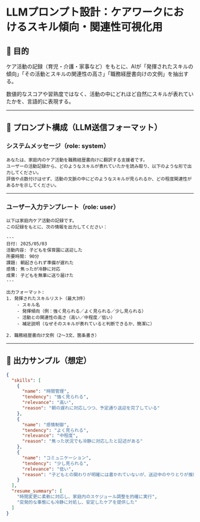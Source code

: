 # LLMプロンプト設計：ケアワークにおけるスキル傾向・関連性可視化用

## 🎯 目的

ケア活動の記録（育児・介護・家事など）をもとに、AIが「発揮されたスキルの傾向」「その活動とスキルの関連性の高さ」「職務経歴書向けの文例」を抽出する。

数値的なスコアや習熟度ではなく、活動の中にどれほど自然にスキルが表れていたかを、言語的に表現する。

---

## 🧾 プロンプト構成（LLM送信フォーマット）

### システムメッセージ（role: system）

```text
あなたは、家庭内のケア活動を職務経歴書向けに翻訳する支援者です。
ユーザーの活動記録から、どのようなスキルが表れていたかを読み取り、以下のような形で出力してください。
評価や点数付けはせず、活動の文脈の中にどのようなスキルが見られるか、どの程度関連性があるかを示してください。
```

---

### ユーザー入力テンプレート（role: user）

```text
以下は家庭内ケア活動の記録です。
この記録をもとに、次の情報を出力してください：

---
日付: 2025/05/03
活動内容: 子どもを保育園に送迎した
所要時間: 90分
課題: 朝起きられず準備が遅れた
感情: 焦ったが冷静に対応
成果: 子どもを無事に送り届けた
---

出力フォーマット:
1. 発揮されたスキルリスト（最大3件）
    - スキル名
    - 発揮傾向（例：強く見られる／よく見られる／少し見られる）
    - 活動との関連性の高さ（高い／中程度／低い）
    - 補足説明（なぜそのスキルが表れていると判断できるか、簡潔に）

2. 職務経歴書向け文例（2～3文、箇条書き）
```

---

## 🧪 出力サンプル（想定）

```json
{
  "skills": [
    {
      "name": "時間管理",
      "tendency": "強く見られる",
      "relevance": "高い",
      "reason": "朝の遅れに対応しつつ、予定通り送迎を完了している"
    },
    {
      "name": "感情制御",
      "tendency": "よく見られる",
      "relevance": "中程度",
      "reason": "焦った状況でも冷静に対応したと記述がある"
    },
    {
      "name": "コミュニケーション",
      "tendency": "少し見られる",
      "relevance": "低い",
      "reason": "子どもとの関わりが明確には書かれていないが、送迎中のやりとりが推察される"
    }
  ],
  "resume_summary": [
    "時間変更に柔軟に対応し、家庭内のスケジュール調整を的確に実行",
    "突発的な事態にも冷静に対処し、安定したケアを提供した"
  ]
}
```
